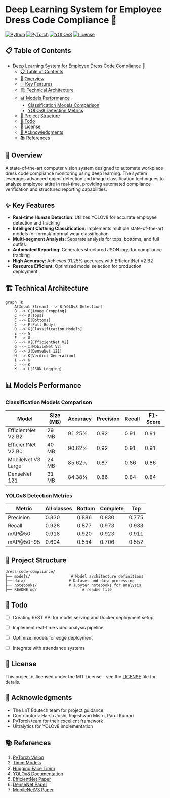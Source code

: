 # Deep Learning System for Employee Dress Code Compliance 🚀

[![Python](https://img.shields.io/badge/Python-3.8%2B-blue.svg)](https://www.python.org)
[![PyTorch](https://img.shields.io/badge/PyTorch-2.0%2B-red.svg)](https://pytorch.org)
[![YOLOv8](https://img.shields.io/badge/YOLOv8-Latest-green.svg)](https://docs.ultralytics.com)
[![License](https://img.shields.io/badge/License-MIT-yellow.svg)](LICENSE)

## 📋 Table of Contents
- [Deep Learning System for Employee Dress Code Compliance 🚀](#deep-learning-system-for-employee-dress-code-compliance-)
  - [📋 Table of Contents](#-table-of-contents)
  - [🎯 Overview](#-overview)
  - [✨ Key Features](#-key-features)
  - [🏗 Technical Architecture](#-technical-architecture)
  - [📊 Models Performance](#-models-performance)
    - [Classification Models Comparison](#classification-models-comparison)
    - [YOLOv8 Detection Metrics](#yolov8-detection-metrics)
  - [📁 Project Structure](#-project-structure)
  - [📝 Todo](#-todo)
  - [📄 License](#-license)
  - [🙏 Acknowledgments](#-acknowledgments)
  - [📚 References](#-references)

## 🎯 Overview

A state-of-the-art computer vision system designed to automate workplace dress code compliance monitoring using deep learning. The system leverages advanced object detection and image classification techniques to analyze employee attire in real-time, providing automated compliance verification and structured reporting capabilities.

## ✨ Key Features

- **Real-time Human Detection**: Utilizes YOLOv8 for accurate employee detection and tracking
- **Intelligent Clothing Classification**: Implements multiple state-of-the-art models for formal/informal wear classification
- **Multi-segment Analysis**: Separate analysis for tops, bottoms, and full outfits
- **Automated Reporting**: Generates structured JSON logs for compliance tracking
- **High Accuracy**: Achieves 91.25% accuracy with EfficientNet V2 B2
- **Resource Efficient**: Optimized model selection for production deployment

## 🏗 Technical Architecture

```mermaid
graph TD
    A[Input Stream] --> B[YOLOv8 Detection]
    B --> C[Image Cropping]
    C --> D[Tops]
    C --> E[Bottoms]
    C --> F[Full Body]
    D --> G[Classification Models]
    E --> G
    F --> G
    G --> H[EfficientNet V2]
    G --> I[MobileNet V3]
    G --> J[DenseNet 121]
    H --> K[Verdict Generation]
    I --> K
    J --> K
    K --> L[JSON Logging]
```

## 📊 Models Performance

### Classification Models Comparison

| Model              | Size (MB) | Accuracy | Precision | Recall | F1-Score |
| ------------------ | --------- | -------- | --------- | ------ | -------- |
| EfficientNet V2 B2 | 29 MB     | 91.25%   | 0.92      | 0.91   | 0.91     |
| EfficientNet V2 B0 | 40 MB     | 90.62%   | 0.92      | 0.91   | 0.91     |
| MobileNet V3 Large | 24 MB     | 85.62%   | 0.87      | 0.86   | 0.86     |
| DenseNet 121       | 31 MB     | 84.38%   | 0.86      | 0.84   | 0.84     |

### YOLOv8 Detection Metrics

| Metric    | All classes | Bottom | Complete | Top   |
| --------- | ----------- | ------ | -------- | ----- |
| Precision | 0.830       | 0.886  | 0.830    | 0.775 |
| Recall    | 0.928       | 0.877  | 0.973    | 0.933 |
| mAP@50    | 0.918       | 0.920  | 0.923    | 0.911 |
| mAP@50-95 | 0.604       | 0.554  | 0.706    | 0.552 |


## 📁 Project Structure

```
dress-code-compliance/
├── models/                  # Model architecture definitions
├── data/                   # Dataset and data processing
├── notebooks/              # Jupyter notebooks for analysis
├── README.md/                    # readme file
```

## 📝 Todo

- [ ] Creating REST API for model serving and Docker deployment setup
- [ ] Implement real-time video analysis pipeline
- [ ] Optimize models for edge deployment
- [ ] Integrate with attendance systems


## 📄 License

This project is licensed under the MIT License - see the [LICENSE](LICENSE) file for details.

## 🙏 Acknowledgments

- The LnT Edutech team for project guidance
- Contributors: Harsh Joshi, Rajeshwari Mistri, Parul Kumari
- PyTorch team for their excellent framework
- Ultralytics for YOLOv8 implementation

## 📚 References

1. [PyTorch Vision](https://pytorch.org/vision/stable/index.html)
2. [Timm Models](https://timm.fast.ai/)
3. [Hugging Face Timm](https://huggingface.co/timm)
4. [YOLOv8 Documentation](https://docs.ultralytics.com/)
5. [EfficientNet Paper](https://arxiv.org/abs/1905.02244)
6. [DenseNet Paper](https://arxiv.org/abs/1608.06993)
7. [MobileNetV3 Paper](https://arxiv.org/abs/1905.11946)